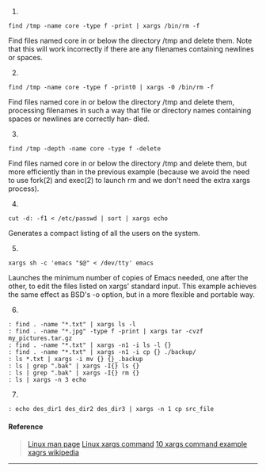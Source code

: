 1. 
```
find /tmp -name core -type f -print | xargs /bin/rm -f
```
Find  files  named core in or below the directory /tmp and delete them.  Note that this will
work incorrectly if there are any filenames containing newlines or spaces.

2. 
```
find /tmp -name core -type f -print0 | xargs -0 /bin/rm -f
```
Find files named core in or below the directory /tmp and delete them,  processing  filenames
in such a way that file or directory names containing spaces or newlines are correctly han‐
dled.

3. 
```
find /tmp -depth -name core -type f -delete
```
Find files named core in or below the directory /tmp and delete them, but  more  efficiently
than in the previous example (because we avoid the need to use fork(2) and exec(2) to launch
rm and we don't need the extra xargs process).

4. 
```
cut -d: -f1 < /etc/passwd | sort | xargs echo
```
Generates a compact listing of all the users on the system.

5. 
```
xargs sh -c 'emacs "$@" < /dev/tty' emacs
```
Launches the minimum number of copies of Emacs needed, one after  the  other,  to  edit  the
files  listed  on  xargs' standard input.  This example achieves the same effect as BSD's -o
option, but in a more flexible and portable way.

6. 
```
: find . -name "*.txt" | xargs ls -l
: find . -name "*.jpg" -type f -print | xargs tar -cvzf my_pictures.tar.gz
: find . -name "*.txt" | xargs -n1 -i ls -l {}
: find . -name "*.txt" | xargs -n1 -i cp {} ./backup/
: ls *.txt | xargs -i mv {} {}_.backup
: ls | grep ".bak" | xargs -I{} ls {}
: ls | grep ".bak" | xargs -I{} rm {}
: ls | xargs -n 3 echo
```

7. 
```
: echo des_dir1 des_dir2 des_dir3 | xargs -n 1 cp src_file
```

#### Reference

> [Linux man page](https://linux.die.net/man/1/xargs)
> [Linux xargs command](http://landoflinux.com/linux_xargs_command.html)
> [10 xargs command example](http://www.thegeekstuff.com/2013/12/xargs-examples)
> [xagrs wikipedia](https://en.wikipedia.org/wiki/Xargs)

---
